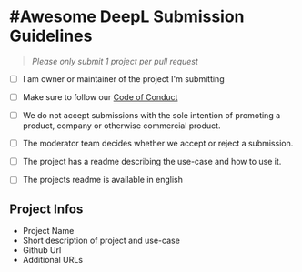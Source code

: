 # #Awesome DeepL Submission Guidelines

> _Please only submit 1 project per pull request_

* [ ] I am owner or maintainer of the project I'm submitting

* [ ] Make sure to follow our [Code of Conduct](https://github.com/deeplcom/blob/master/.github/CODE_OF_CONDUCT.md) 

* [ ] We do not accept submissions with the sole intention of promoting a product, company or otherwise commercial product.

* [ ] The moderator team decides whether we accept or reject a submission.

* [ ] The project has a readme describing the use-case and how to use it.

* [ ] The projects readme is available in english



## Project Infos 

* Project Name
* Short description of project and use-case
* Github Url
* Additional URLs

